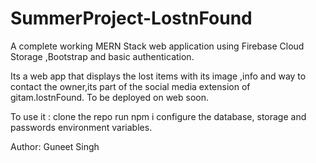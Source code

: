 # SummerProject-LostnFound
A complete working MERN Stack web application using Firebase Cloud Storage ,Bootstrap and basic authentication.

Its a web app that displays the lost items with its image ,info and way to contact the owner,its part of the social media extension of gitam.lostnFound.
To be deployed on web soon.

To use it :
clone the repo 
run npm i 
configure the database, storage and passwords environment variables.

Author: Guneet Singh
